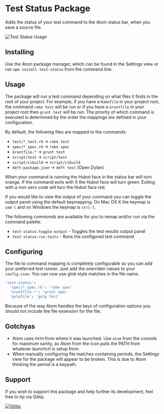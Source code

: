 # Test Status Package

Adds the status of your test command to the Atom status bar, when you save a
source file.

![Test Status Usage](https://raw.github.com/tombell/test-status/master/screenshots/atom-test-status.gif)

## Installing

Use the Atom package manager, which can be found in the Settings view or run
`apm install test-status` from the command line.

## Usage

The package will run a test command depending on what files it finds in the root
of your project. For example, if you have a `Rakefile` in your project root, the
command `rake test` will be run or if you have a `Gruntfile` in your project
root then `grunt test` will be run. The priority of which command is executed is
determined by the order the mappings are defined in your configuration.

By default, the following files are mapped to the commands:

  * `test/*_test.rb` &rarr; `rake test`
  * `spec/*_spec.rb` &rarr; `rake spec`
  * `Gruntfile.*` &rarr; `grunt test`
  * `script/test` &rarr; `script/test`
  * `script/cibuild` &rarr; `script/cibuild`
  * `deft-package.json` &rarr; `deft test` (Open Dylan)

When your command is running the Hubot face in the status bar will turn orange.
If the command exits with 0 the Hubot face will turn green. Exiting with a
non-zero code will turn the Hubot face red.

If you would like to view the output of your command you can toggle the output
panel using the default keymapping. On Mac OS X the keymap is `cmd-l` and on
Windows the keymap is `ctrl-l`.

The following _commands_ are available for you to remap and/or run via the
command palette.

* `test-status:toggle-output` - Toggles the test results output panel
* `test-status:run-tests` - Runs the configured test command

## Configuring

The file to command mapping is completely configurable so you can add your
preferred test runner. Just add the overriden values to your `config.cson`. You
can now use glob style matches in the file name.

```coffeescript
'test-status':
  'spec/*_spec.rb': 'rake spec'
  'Gruntfile.*': 'grunt spec'
  'gulpfile': 'gulp test'
```

Because of the way Atom handles the keys of configuration options you should not
include the file extension for the file.

## Gotchyas

* Atom uses `PATH` from where it was launched. Use `atom` from the console for
  maximum sanity, as Atom from the icon pulls the PATH from whatever launchctl is
  setup from.
* When manually configuring file matches containing periods, the Settings view
  for the package will appear to be broken. This is due to Atom thinking the
  period is a keypath.

## Support

If you wish to support this package and help further its development, feel free
to tip via Gittip.

[![Gittip](http://img.shields.io/gittip/tombell.png)](https://www.gittip.com/tombell/)
